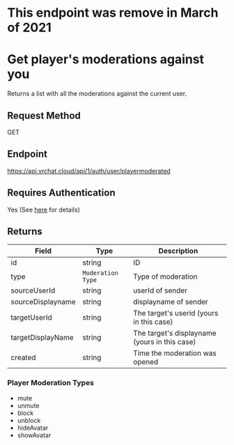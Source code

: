 # This endpoint was remove in March of 2021

# Get player's moderations against you

Returns a list with all the moderations against the current user.

## Request Method
GET

## Endpoint
https://api.vrchat.cloud/api/1/auth/user/playermoderated


## Requires Authentication
Yes (See [here](/Authorization.md) for details)

## Returns

Field | Type | Description
------|------|------------
id | string | ID
type | `Moderation Type` | Type of moderation
sourceUserId | string | userId of sender
sourceDisplayname | string | displayname of sender
targetUserId | string | The target's userid (yours in this case)
targetDisplayName | string | The target's displayname (yours in this case)
created | string | Time the moderation was opened

### Player Moderation Types

  - mute
  - unmute
  - block
  - unblock
  - hideAvatar
  - showAvatar
